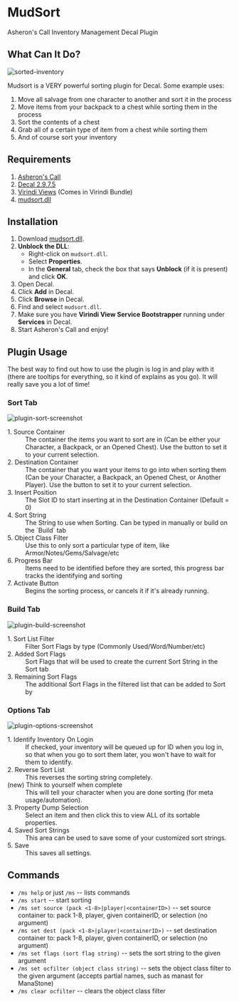 # MudSort

Asheron's Call Inventory Management Decal Plugin

## What Can It Do?

![sorted-inventory](https://raw.githubusercontent.com/mudzereli/mudsort/master/docs/assets/beforeafter.jpg "Sorted Inventory Screenshot")

Mudsort is a VERY powerful sorting plugin for Decal. Some example uses:

1. Move all salvage from one character to another and sort it in the process
2. Move items from your backpack to a chest while sorting them in the process
3. Sort the contents of a chest
4. Grab all of a certain type of item from a chest while sorting them
5. And of course sort your inventory

## Requirements

1. [Asheron's Call](http://www.asheronscall.com/en)
2. [Decal 2.9.7.5](http://www.decaldev.com/)
3. [Virindi Views](http://virindi.net/plugins/) (Comes in Virindi Bundle)
4. [mudsort.dll](https://github.com/mudzereli/mudsort/raw/master/bin/Release/mudsort.dll)

## Installation

1. Download [mudsort.dll](https://github.com/mudzereli/mudsort/raw/master/bin/Release/mudsort.dll).
2. **Unblock the DLL**:
   - Right-click on `mudsort.dll`.
   - Select **Properties**.
   - In the **General** tab, check the box that says **Unblock** (if it is present) and click **OK**.
3. Open Decal.
4. Click **Add** in Decal.
5. Click **Browse** in Decal.
6. Find and select `mudsort.dll`.
7. Make sure you have **Virindi View Service Bootstrapper** running under **Services** in Decal.
8. Start Asheron's Call and enjoy!

## Plugin Usage

The best way to find out how to use the plugin is log in and play with it (there are tooltips for everything, so it kind of explains as you go).
It will really save you a lot of time!

### Sort Tab

![plugin-sort-screenshot](https://raw.githubusercontent.com/mudzereli/mudsort/master/docs/assets/plugin-sort.png "Sort Tab Screenshot")

<dl>
	<dt>1. Source Container</dt>
	<dd>The container the items you want to sort are in (Can be either your Character, a Backpack, or an Opened Chest). Use the button to set it to your current selection.</dd>
	<dt>2. Destination Container</dt>
	<dd>The container that you want your items to go into when sorting them (Can be your Character, a Backpack, an Opened Chest, or Another Player). Use the button to set it to your current selection.</dd>
	<dt>3. Insert Position</dt>
	<dd>The Slot ID to start inserting at in the Destination Container (Default = 0)</dd>
	<dt>4. Sort String</dt>
	<dd>The String to use when Sorting. Can be typed in manually or build on the `Build` tab</dd>
	<dt>5. Object Class Filter</dt>
	<dd>Use this to only sort a particular type of item, like Armor/Notes/Gems/Salvage/etc</dd>
	<dt>6. Progress Bar</dt>
	<dd>Items need to be identified before they are sorted, this progress bar tracks the identifying and sorting</dd>
	<dt>7. Activate Button</dt>
	<dd>Begins the sorting process, or cancels it if it's already running.</dd>
</dl>

### Build Tab

![plugin-build-screenshot](https://raw.githubusercontent.com/mudzereli/mudsort/master/docs/assets/plugin-build.png "Build Tab Screenshot")

<dl>
	<dt>1. Sort List Filter</dt>
	<dd>Filter Sort Flags by type (Commonly Used/Word/Number/etc)</dd>
	<dt>2. Added Sort Flags</dt>
	<dd>Sort Flags that will be used to create the current Sort String in the Sort tab</dd>
	<dt>3. Remaining Sort Flags</dt>
	<dd>The additional Sort Flags in the filtered list that can be added to Sort by</dd>
</dl>

### Options Tab

![plugin-options-screenshot](https://raw.githubusercontent.com/mudzereli/mudsort/master/docs/assets/plugin-options.png "Options Tab Screenshot")

<dl>
  <dt>1. Identify Inventory On Login</dt>
  <dd>If checked, your inventory will be queued up for ID when you log in, so that when you go to sort them later, you won't have to wait for them to identify.</dd>
  <dt>2. Reverse Sort List</dt>
  <dd>This reverses the sorting string completely.</dd>
  <dt>(new) Think to yourself when complete</dt>
  <dd>This will tell your character when you are done sorting (for meta usage/automation).</dd>
  <dt>3. Property Dump Selection</dt>
  <dd>Select an item and then click this to view ALL of its sortable properties.</dd>
  <dt>4. Saved Sort Strings</dt>
  <dd>This area can be used to save some of your customized sort strings.</dd>
  <dt>5. Save</dt>
  <dd>This saves all settings.</dd>
</dl>

## Commands
- `/ms help` or just `/ms` -- lists commands
- `/ms start` -- start sorting
- `/ms set source (pack <1-8>|player|<containerID>)` -- set source container to: pack 1-8, player, given containerID, or selection (no argument)
- `/ms set dest (pack <1-8>|player|<containerID>)` -- set destination container to: pack 1-8, player, given containerID, or selection (no argument)
- `/ms set flags (sort flag string)` -- sets the sort string to the given argument
- `/ms set ocfilter (object class string)` -- sets the object class filter to the given argument (accepts partial names, such as manast for ManaStone)
- `/ms clear ocfilter` -- clears the object class filter
